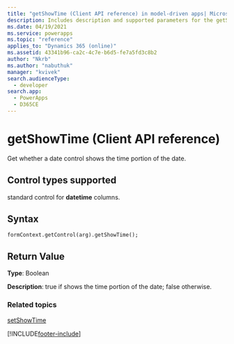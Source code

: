 ```yaml
---
title: "getShowTime (Client API reference) in model-driven apps| MicrosoftDocs"
description: Includes description and supported parameters for the getShowTime method.
ms.date: 04/19/2021
ms.service: powerapps
ms.topic: "reference"
applies_to: "Dynamics 365 (online)"
ms.assetid: 43341b96-ca2c-4c7e-b6d5-fe7a5fd3c8b2
author: "Nkrb"
ms.author: "nabuthuk"
manager: "kvivek"
search.audienceType: 
  - developer
search.app: 
  - PowerApps
  - D365CE
---
```

# getShowTime (Client API reference)

Get whether a date control shows the time portion of the date. 

## Control types supported

standard control for **datetime** columns.

## Syntax

`formContext.getControl(arg).getShowTime();`

## Return Value

**Type**: Boolean

**Description**: true if shows the time portion of the date; false otherwise.

### Related topics

[setShowTime](setShowTime.md)



[!INCLUDE[footer-include](../../../../../includes/footer-banner.md)]
